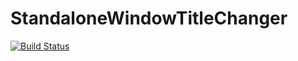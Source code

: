 # StandaloneWindowTitleChanger

[![Build Status](https://dev.azure.com/saturday06stripe/Unity-StandaloneWindowTitleChanger/_apis/build/status/saturday06.Unity-StandaloneWindowTitleChanger?branchName=master)](https://dev.azure.com/saturday06stripe/Unity-StandaloneWindowTitleChanger/_build/latest?definitionId=2&branchName=master)

